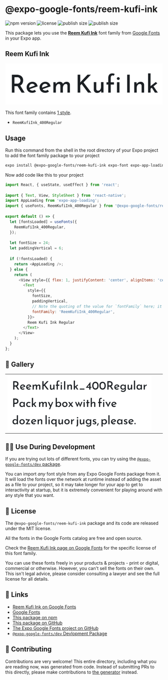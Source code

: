 # @expo-google-fonts/reem-kufi-ink

![npm version](https://flat.badgen.net/npm/v/@expo-google-fonts/reem-kufi-ink)
![license](https://flat.badgen.net/github/license/expo/google-fonts)
![publish size](https://flat.badgen.net/packagephobia/install/@expo-google-fonts/reem-kufi-ink)
![publish size](https://flat.badgen.net/packagephobia/publish/@expo-google-fonts/reem-kufi-ink)

This package lets you use the [**Reem Kufi Ink**](https://fonts.google.com/specimen/Reem+Kufi+Ink) font family from [Google Fonts](https://fonts.google.com/) in your Expo app.

## Reem Kufi Ink

![Reem Kufi Ink](./font-family.png)

This font family contains [1 style](#-gallery).

- `ReemKufiInk_400Regular`

## Usage

Run this command from the shell in the root directory of your Expo project to add the font family package to your project
```sh
expo install @expo-google-fonts/reem-kufi-ink expo-font expo-app-loading
```

Now add code like this to your project
```js
import React, { useState, useEffect } from 'react';

import { Text, View, StyleSheet } from 'react-native';
import AppLoading from 'expo-app-loading';
import { useFonts, ReemKufiInk_400Regular } from '@expo-google-fonts/reem-kufi-ink';

export default () => {
  let [fontsLoaded] = useFonts({
    ReemKufiInk_400Regular,
  });

  let fontSize = 24;
  let paddingVertical = 6;

  if (!fontsLoaded) {
    return <AppLoading />;
  } else {
    return (
      <View style={{ flex: 1, justifyContent: 'center', alignItems: 'center' }}>
        <Text
          style={{
            fontSize,
            paddingVertical,
            // Note the quoting of the value for `fontFamily` here; it expects a string!
            fontFamily: 'ReemKufiInk_400Regular',
          }}>
          Reem Kufi Ink Regular
        </Text>
      </View>
    );
  }
};

```

## 🔡 Gallery


||||
|-|-|-|
|![ReemKufiInk_400Regular](./ReemKufiInk_400Regular.ttf.png)||||


## 👩‍💻 Use During Development

If you are trying out lots of different fonts, you can try using the [`@expo-google-fonts/dev` package](https://github.com/expo/google-fonts/tree/master/font-packages/dev#readme).

You can import *any* font style from any Expo Google Fonts package from it. It will load the fonts
over the network at runtime instead of adding the asset as a file to your project, so it may take longer
for your app to get to interactivity at startup, but it is extremely convenient
for playing around with any style that you want.

## 📖 License

The `@expo-google-fonts/reem-kufi-ink` package and its code are released under the MIT license.

All the fonts in the Google Fonts catalog are free and open source.

Check the [Reem Kufi Ink page on Google Fonts](https://fonts.google.com/specimen/Reem+Kufi+Ink) for the specific license of this font family.

You can use these fonts freely in your products & projects - print or digital, commercial or otherwise. However, you can't sell the fonts on their own. This isn't legal advice, please consider consulting a lawyer and see the full license for all details.

## 🔗 Links

- [Reem Kufi Ink on Google Fonts](https://fonts.google.com/specimen/Reem+Kufi+Ink)
- [Google Fonts](https://fonts.google.com/)
- [This package on npm](https://www.npmjs.com/package/@expo-google-fonts/reem-kufi-ink)
- [This package on GitHub](https://github.com/expo/google-fonts/tree/master/font-packages/reem-kufi-ink)
- [The Expo Google Fonts project on GitHub](https://github.com/expo/google-fonts)
- [`@expo-google-fonts/dev` Devlopment Package](https://github.com/expo/google-fonts/tree/master/font-packages/dev)

## 🤝 Contributing

Contributions are very welcome! This entire directory, including what you are reading now, was generated from code. Instead of submitting PRs to this directly, please make contributions to [the generator](https://github.com/expo/google-fonts/tree/master/packages/generator) instead.
